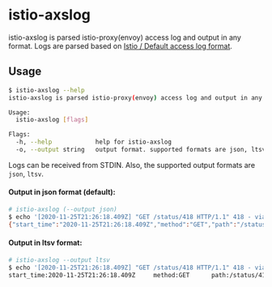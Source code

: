 # istio-axslog

istio-axslog is parsed istio-proxy(envoy) access log and output in any format. Logs are parsed based on [Istio / Default access log format](https://istio.io/latest/docs/tasks/observability/logs/access-log/#default-access-log-format).

## Usage
```sh
$ istio-axslog --help
istio-axslog is parsed istio-proxy(envoy) access log and output in any format.

Usage:
  istio-axslog [flags]

Flags:
  -h, --help            help for istio-axslog
  -o, --output string   output format. supported formats are json, ltsv (default "json")
```
Logs can be received from STDIN. Also, the supported output formats are `json`, `ltsv`.

#### Output in json format (default):

```sh
# istio-axslog (--output json)
$ echo '[2020-11-25T21:26:18.409Z] "GET /status/418 HTTP/1.1" 418 - via_upstream - "-" 0 135 4 4 "-" "curl/7.73.0-DEV" "84961386-6d84-929d-98bd-c5aee93b5c88" "httpbin:8000" "10.44.1.27:80" outbound|8000||httpbin.foo.svc.cluster.local 10.44.1.23:37652 10.0.45.184:8000 10.44.1.23:46520 - default' | istio-axslog
{"start_time":"2020-11-25T21:26:18.409Z","method":"GET","path":"/status/418","protocol":"HTTP/1.1","response_code":"418","response_flags":"-","response_code_details":"via_upstream","connection_termination_details":"-","upstream_transport_failure_reason":"-","bytes_received":"0","bytes_sent":"135","duration":"4","x_envoy_upstream_service_time":"4","x_forwarded_for":"-","user_agent":"curl/7.73.0-DEV","x_request_id":"84961386-6d84-929d-98bd-c5aee93b5c88","authority":"httpbin:8000","upstream_host":"10.44.1.27:80","upstream_cluster":"outbound|8000||httpbin.foo.svc.cluster.local","upstream_local_address":"10.44.1.23:37652","downstream_local_address":"10.0.45.184:8000","downstream_remote_address":"10.44.1.23:46520","requested_server_name":"-","route_name":"default"}
```

#### Output in ltsv format:
```sh
# istio-axslog --output ltsv
$ echo '[2020-11-25T21:26:18.409Z] "GET /status/418 HTTP/1.1" 418 - via_upstream - "-" 0 135 4 4 "-" "curl/7.73.0-DEV" "84961386-6d84-929d-98bd-c5aee93b5c88" "httpbin:8000" "10.44.1.27:80" outbound|8000||httpbin.foo.svc.cluster.local 10.44.1.23:37652 10.0.45.184:8000 10.44.1.23:46520 - default' | istio-axslog --output ltsv
start_time:2020-11-25T21:26:18.409Z     method:GET      path:/status/418        protocol:HTTP/1.1       response_code:418       response_flags:-        response_code_details:via_upstream      connection_termination_details:-        upstream_transport_failure_reason:-     bytes_received:0        bytes_sent:135     duration:4      x_envoy_upstream_service_time:4 x_forwarded_for:-       user_agent:curl/7.73.0-DEV      x_request_id:84961386-6d84-929d-98bd-c5aee93b5c88       authority:httpbin:8000  upstream_host:10.44.1.27:80     upstream_cluster:outbound|8000||httpbin.foo.svc.cluster.local   upstream_local_address:10.44.1.23:37652    downstream_local_address:10.0.45.184:8000       downstream_remote_address:10.44.1.23:46520      requested_server_name:- route_name:default
```

